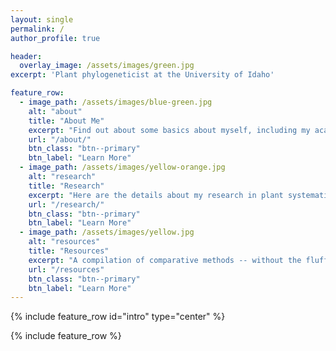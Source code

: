 ```yaml
---
layout: single
permalink: /
author_profile: true

header:
  overlay_image: /assets/images/green.jpg
excerpt: 'Plant phylogeneticist at the University of Idaho'

feature_row:
  - image_path: /assets/images/blue-green.jpg
    alt: "about"
    title: "About Me"
    excerpt: "Find out about some basics about myself, including my academic history, and hobbies."
    url: "/about/"
    btn_class: "btn--primary"
    btn_label: "Learn More"
  - image_path: /assets/images/yellow-orange.jpg
    alt: "research"
    title: "Research"
    excerpt: "Here are the details about my research in plant systematics, phylogenetics, and evolution."
    url: "/research/"
    btn_class: "btn--primary"
    btn_label: "Learn More"
  - image_path: /assets/images/yellow.jpg
    alt: "resources"
    title: "Resources"
    excerpt: "A compilation of comparative methods -- without the fluff. For experts and plebs alike."
    url: "/resources"
    btn_class: "btn--primary"
    btn_label: "Learn More"
---
```


{% include feature_row id="intro" type="center" %}

{% include feature_row %}

